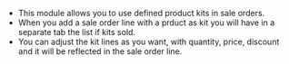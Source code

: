 - This module allows you to use defined product kits in sale orders.
- When you add a sale order line with a prduct as kit you will have in a
  separate tab the list if kits sold.
- You can adjust the kit lines as you want, with quantity, price,
  discount and it will be reflected in the sale order line.
